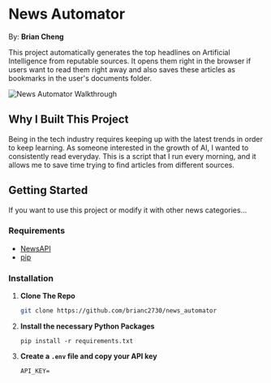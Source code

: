 # News Automator

By: **Brian Cheng**

This project automatically generates the top headlines on Artificial Intelligence from reputable sources. It opens them right in the browser if users want to read them right away and also saves these articles as bookmarks in the user's documents folder.

<img src="" alt="News Automator Walkthrough">

## Why I Built This Project

Being in the tech industry requires keeping up with the latest trends in order to keep learning. As someone interested in the growth of AI, I wanted to consistently read everyday. This is a script that I run every morning, and it allows me to save time trying to find articles from different sources.

## Getting Started

If you want to use this project or modify it with other news categories...

### Requirements

- [NewsAPI](https://newsapi.org)
- [pip](https://pypi.org/project/pip/)

### Installation

1. **Clone The Repo**

   ```sh
   git clone https://github.com/brianc2730/news_automator
   ```

2. **Install the necessary Python Packages**

   ```
   pip install -r requirements.txt
   ```

3. **Create a `.env` file and copy your API key**
   ```
   API_KEY=
   ```

